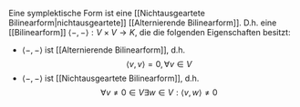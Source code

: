 Eine symplektische Form ist eine [[Nichtausgeartete Bilinearform|nichtausgeartete]] [[Alternierende Bilinearform]]. D.h. eine [[Bilinearform]] $\langle - , - \rangle : V \times V \to K$, die die folgenden Eigenschaften besitzt:
- $\langle - , - \rangle$ ist [[Alternierende Bilinearform]], d.h. $$\langle v, v \rangle = 0, \forall v \in V$$
- $\langle - , - \rangle$ ist [[Nichtausgeartete Bilinearform]], d.h. $$\forall v \neq 0 \in V \exists w \in V : \langle v, w \rangle \neq 0$$